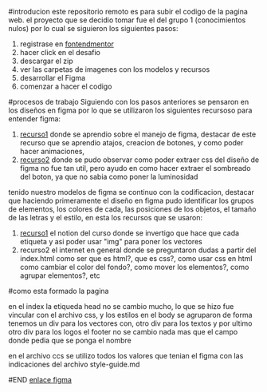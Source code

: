 #introducion
este repositorio remoto es para subir el codigo de la pagina web. 
el proyecto que se decidio tomar fue el del grupo 1 (conocimientos nulos)
por lo cual se siguieron los siguientes pasos:
1. registrase en [fontendmentor](https://www.frontendmentor.io/challenges/huddle-landing-page-with-a-single-introductory-section-B_2Wvxgi0)
2. hacer click en el desafio
3. descargar el zip
4. ver las carpetas de imagenes con los modelos y recursos
5. desarrollar el Figma
6. comenzar a hacer el codigo

#procesos de trabajo
Siguiendo con los pasos anteriores se pensaron en los diseños en figma por lo que se utilizaron los siguientes recursoso para entender figma:
1. [recurso1](https://youtu.be/GoNzQHc7-qo) donde se aprendio sobre el manejo de figma, destacar de este recurso que  se aprendio atajos, creacion de botones, y como poder hacer animaciones,
2. [recurso2](https://youtu.be/Jh95K6ZaE70) donde se pudo observar como poder extraer css del diseño de figma no fue tan util, pero ayudo en como hacer extraer el sombreado del boton, ya que no sabia como poner la luminosidad

tenido nuestro modelos de figma se continuo con la codificacion, destacar que haciendo primeramente el diseño en figma pudo identificar los grupos de elementos, los colores de cada, las posiciones de los objetos, el tamaño de las letras y el estilo, en esta los recursos que se usaron:
1. [recurso1](https://fourth-army-204.notion.site/Temario-HTML-21348d5528ab450ab6f8a1d02669bbf0) el notion del curso donde se invertigo que hace que cada etiqueta y asi poder usar "img" para poner los vectores
2. recurso2 el internet en general donde se preguntaron dudas a partir del index.html como ser que es html?, que es css?, como usar css en html como cambiar el color del fondo?, como mover los elementos?, como agrupar elementos?, etc

#como esta formado la pagina 

en el index la etiqueda head no se cambio  mucho, lo que se hizo fue vincular con el archivo css, y los estilos 
en el body se agruparon de forma tenemos un div para los vectores con, otro div para los textos y por ultimo otro div para los logos
el footer no se cambio nada mas que el campo donde pedia que se ponga el nombre 

en el archivo ccs se utilizo todos los valores que tenian  el figma con las indicaciones del archivo style-guide.md

#END
[enlace figma](https://www.figma.com/file/d53SXW8nCCPlOLOGYBwf2L/FASEWEBDise%C3%B1os?node-id=0-1&t=DdJrc9WboTjPnnDR-0)
